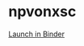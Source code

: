 # npvonxsc

[Launch in Binder](https://mybinder.org/v2/gh/twagner000/npvonxsc/HEAD?filepath=notebook.ipynb)
